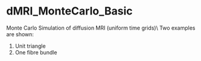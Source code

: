 # dMRI_MonteCarlo_Basic
Monte Carlo Simulation of diffusion MRI (uniform time grids)\\
Two examples are shown:
1. Unit triangle
2. One fibre bundle
